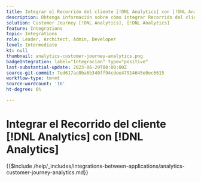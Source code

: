 ```yaml
---
title: Integrar el Recorrido del cliente [!DNL Analytics] con [!DNL Analytics]
description: Obtenga información sobre cómo integrar Recorrido del cliente [!DNL Analytics] con [!DNL Analytics].
solution: Customer Journey [!DNL Analytics], [!DNL Analytics]
feature: Integrations
topic: Integrations
role: Leader, Architect, Admin, Developer
level: Intermediate
kt: null
thumbnail: analytics-customer-journey-analytics.png
badgeIntegration: label="Integración" type="positive"
last-substantial-update: 2023-06-29T00:00:00Z
source-git-commit: 7ed617ac0ba6b340ff94cdee47914645e0ec6615
workflow-type: tm+mt
source-wordcount: '16'
ht-degree: 6%

---
```



# Integrar el Recorrido del cliente [!DNL Analytics] con [!DNL Analytics]

{{$include /help/_includes/integrations-between-applications/analytics-customer-journey-analytics.md}}
